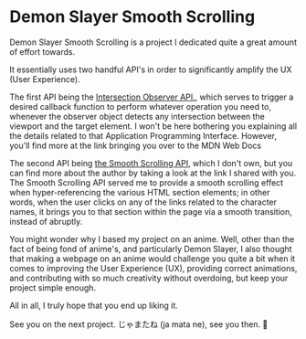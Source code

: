 # Demon Slayer Smooth Scrolling

<p>Demon Slayer Smooth Scrolling is a project I dedicated quite a great amount of effort towards.</p>

<p>It essentially uses two handful API's in order to significantly amplify the UX (User Experience).</p>

<p>The first API being the <a href="https://developer.mozilla.org/en-US/docs/Web/API/Intersection_Observer_API#intersection_observer_concepts_and_usage">Intersection Observer API.</a>, which serves to trigger a desired callback function to perform whatever operation you need to, whenever the observer object detects any intersection between the viewport and the target element. I won't be here bothering you explaining all the details related to that Application Programming Interface. However, you'll find more at the link bringing you over to the MDN Web Docs</p>

<p>The second API being <a href="https://github.com/cferdinandi/smooth-scroll">the Smooth Scrolling API</a>, which I don't own, but you can find more about the author by taking a look at the link I shared with you. The Smooth Scrolling API served me to provide a smooth scrolling effect when hyper-referencing the various HTML section elements; in other words, when the user clicks on any of the links related to the character names, it brings you to that section within the page via a smooth transition, instead of abruptly.</p>

<p>You might wonder why I based my project on an anime. Well, other than the fact of being fond of anime's, and particularly Demon Slayer, I also thought that making a webpage on an anime would challenge you quite a bit when it comes to improving the User Experience (UX), providing correct animations, and contributing with so much creativity without overdoing, but keep your project simple enough.</p>

<p>All in all, I truly hope that you end up liking it.</p>
<p>See you on the next project. じゃまたね (ja mata ne), see you then. 🙂</p>

